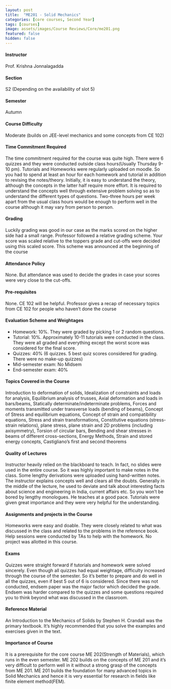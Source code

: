 ```yaml
---
layout: post
title:  "ME201 - Solid Mechanics"
categories: [core courses, Second Year]
tags: [courses]
image: assets/images/Course Reviews/Core/me201.png
featured: false
hidden: false
---
```


#### Instructor
Prof. Krishna Jonnalagadda

#### Section
S2 (Depending on the availability of slot 5)

#### Semester
Autumn

#### Course Difficulty
Moderate (builds on JEE-level mechanics and some concepts from CE 102)

#### Time Commitment Required
The time commitment required for the course was quite high. There were 6 quizzes and they were conducted outside class hours(Usually Thursday 9-10 pm). Tutorials and Homeworks were regularly uploaded on moodle. So you had to spend at least an hour for each homework and tutorial in addition to revising the notes/theory. Initially, it is easy to understand the theory, although the concepts in the latter half require more effort. It is required to understand the concepts well through extensive problem solving so as to understand the different types of questions. Two-three hours per week apart from the usual class hours would be enough to perform well in the course although it may vary from person to person.

#### Grading
Luckily grading was good in our case as the marks scored on the higher side had a small range. Professor followed a relative grading scheme. Your score was scaled relative to the toppers grade and cut-offs were decided using this scaled score. This scheme was announced at the beginning of the course

#### Attendance Policy
None. But attendance was used to decide the grades in case your scores were very close to the cut-offs.

#### Pre-requisites
None. CE 102 will be helpful. Professor gives a recap of necessary topics from CE 102 for people who haven’t done the course

#### Evaluation Scheme and Weightages
* Homework: 10%. They were graded by picking 1 or 2 random questions. 
* Tutorial: 10%. Approximately 10-11 tutorials were conducted in the class. They were all graded and everything except the worst score was considered for the final score. 
* Quizzes: 40% (6 quizzes. 5 best quiz scores considered for grading. There were no make-up quizzes)
* Mid-semester exam: No Midsem 
* End-semester exam: 40%


#### Topics Covered in the Course
Introduction to deformation of solids, Idealization of constraints and loads for analysis, Equilibrium analysis of trusses, Axial deformation and loads in bars/beams, Statically determinate/indeterminate problems, Forces and moments transmitted under transverse loads (bending of beams), Concept of Stress and equilibrium equations, Concept of strain and compatibility equations, Stress and strain transformations, Constitutive equations (stress-strain relations), plane stress, plane strain and 2D problems (including axisymmetry), Torsion of circular bars, Bending and shear stresses in beams of different cross-sections, Energy Methods, Strain and stored energy concepts, Castigliano’s first and second theorems

#### Quality of Lectures
Instructor heavily relied on the blackboard to teach. In fact, no slides were used in the entire course. So it was highly important to make notes in the class. Some lengthy derivations were uploaded using hand-written notes. The instructor explains concepts well and clears all the doubts. Generally in the middle of the lecture, he used to deviate and talk about interesting facts about science and engineering in India, current affairs etc. So you won’t be bored by lengthy monologues. He teaches at a good pace. Tutorials were given great importance and they were very helpful for the understanding.

#### Assignments and projects in the Course
Homeworks were easy and doable. They were closely related to what was discussed in the class and related to the problems in the reference book. Help sessions were conducted by TAs to help with the homework. No project was allotted in this course.

#### Exams
Quizzes were straight forward if tutorials and homework were solved sincerely. Even though all quizzes had equal weightage, difficulty increased through the course of the semester. So it’s better to prepare and do well in all the quizzes, even if best 5 out of 6 is considered. Since there was not conducted, endsem paper was the major factor which decided the grade. Endsem was harder compared to the quizzes and some questions required you to think beyond what was discussed in the classroom.

#### Reference Material
An Introduction to the Mechanics of Solids by Stephen H. Crandall was the primary textbook. It’s highly recommended that you solve the examples and exercises given in the text.

#### Importance of Course
It is a prerequisite for the core course ME 202(Strength of Materials), which runs in the even semester. ME 202 builds on the concepts of ME 201 and it’s very difficult to perform well in it without a strong grasp of the concepts from ME 201. ME 201 builds the foundation for many advanced topics in Solid Mechanics and hence it is very essential for research in fields like finite element method(FEM).


